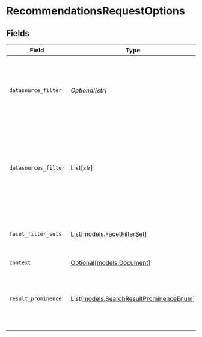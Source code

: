 # RecommendationsRequestOptions


## Fields

| Field                                                                                                                      | Type                                                                                                                       | Required                                                                                                                   | Description                                                                                                                |
| -------------------------------------------------------------------------------------------------------------------------- | -------------------------------------------------------------------------------------------------------------------------- | -------------------------------------------------------------------------------------------------------------------------- | -------------------------------------------------------------------------------------------------------------------------- |
| `datasource_filter`                                                                                                        | *Optional[str]*                                                                                                            | :heavy_minus_sign:                                                                                                         | Filter results to a single datasource name (e.g. gmail, slack). All results are returned if missing.                       |
| `datasources_filter`                                                                                                       | List[*str*]                                                                                                                | :heavy_minus_sign:                                                                                                         | Filter results to only those relevant to one or more datasources (e.g. jira, gdrive). All results are returned if missing. |
| `facet_filter_sets`                                                                                                        | List[[models.FacetFilterSet](../models/facetfilterset.md)]                                                                 | :heavy_minus_sign:                                                                                                         | A list of facet filter sets that will be OR'ed together.                                                                   |
| `context`                                                                                                                  | [Optional[models.Document]](../models/document.md)                                                                         | :heavy_minus_sign:                                                                                                         | N/A                                                                                                                        |
| `result_prominence`                                                                                                        | List[[models.SearchResultProminenceEnum](../models/searchresultprominenceenum.md)]                                         | :heavy_minus_sign:                                                                                                         | The types of prominence wanted in results returned. Default is any type.                                                   |